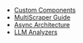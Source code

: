 - [Custom Components](custom_components.md)
- [MultiScraper Guide](multi_scraper_guide.md)
- [Async Architecture](./async_architecture.md)
- [LLM Analyzers](./llm_analyzers_guide.md)